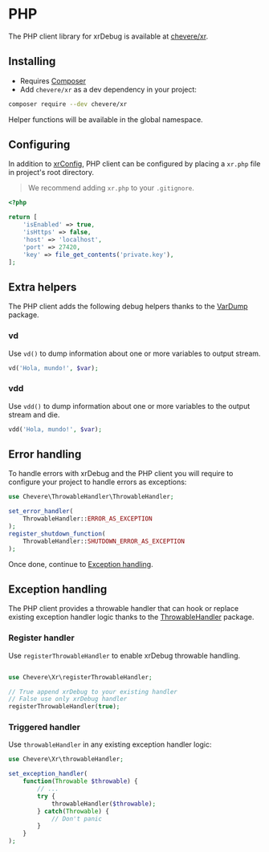 # PHP

The PHP client library for xrDebug is available at [chevere/xr](https://github.com/chevere/xr).

## Installing

* Requires [Composer](https://getcomposer.org/)
* Add `chevere/xr` as a dev dependency in your project:

```sh
composer require --dev chevere/xr
```

Helper functions will be available in the global namespace.

## Configuring

In addition to [xrConfig](../helpers/xrconfig.md), PHP client can be configured by placing a `xr.php` file in project's root directory.

> We recommend adding `xr.php` to your `.gitignore`.

```php
<?php

return [
    'isEnabled' => true,
    'isHttps' => false,
    'host' => 'localhost',
    'port' => 27420,
    'key' => file_get_contents('private.key'),
];
```

## Extra helpers

The PHP client adds the following debug helpers thanks to the [VarDump](https://chevere.org/packages/var-dump) package.

### vd

Use `vd()` to dump information about one or more variables to output stream.

```php
vd('Hola, mundo!', $var);
```

### vdd

Use `vdd()` to dump information about one or more variables to the output stream and die.

```php
vdd('Hola, mundo!', $var);
```

## Error handling

To handle errors with xrDebug and the PHP client you will require to configure your project to handle errors as exceptions:

```php
use Chevere\ThrowableHandler\ThrowableHandler;

set_error_handler(
    ThrowableHandler::ERROR_AS_EXCEPTION
);
register_shutdown_function(
    ThrowableHandler::SHUTDOWN_ERROR_AS_EXCEPTION
);
```

Once done, continue to [Exception handling](exception-handling.md).

## Exception handling

The PHP client provides a throwable handler that can hook or replace existing exception handler logic thanks to the [ThrowableHandler](https://chevere.org/packages/throwable-handler) package.

### Register handler

Use `registerThrowableHandler` to enable xrDebug throwable handling.

```php

use Chevere\Xr\registerThrowableHandler;

// True append xrDebug to your existing handler
// False use only xrDebug handler
registerThrowableHandler(true);
```

### Triggered handler

Use `throwableHandler` in any existing exception handler logic:

```php
use Chevere\Xr\throwableHandler;

set_exception_handler(
    function(Throwable $throwable) {
        // ...
        try {
            throwableHandler($throwable);
        } catch(Throwable) {
            // Don't panic
        }
    }
);
```
